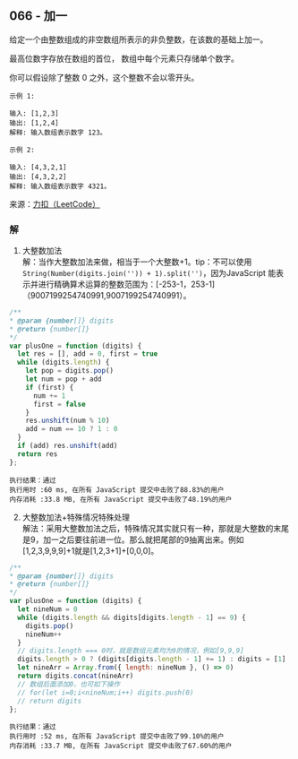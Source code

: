 ## 066 - 加一
给定一个由整数组成的非空数组所表示的非负整数，在该数的基础上加一。

最高位数字存放在数组的首位， 数组中每个元素只存储单个数字。

你可以假设除了整数 0 之外，这个整数不会以零开头。
```
示例 1:

输入: [1,2,3]
输出: [1,2,4]
解释: 输入数组表示数字 123。
```
```
示例 2:

输入: [4,3,2,1]
输出: [4,3,2,2]
解释: 输入数组表示数字 4321。
```
来源：[力扣（LeetCode）](https://leetcode-cn.com/problems/plus-one)

### 解
1. 大整数加法  
解：当作大整数加法来做，相当于一个大整数+1。tip：不可以使用```String(Number(digits.join('')) + 1).split('')```，因为JavaScript 能表示并进行精确算术运算的整数范围为：[-253-1，253-1]（9007199254740991,9007199254740991）。
```js
/**
* @param {number[]} digits
* @return {number[]}
*/
var plusOne = function (digits) {
  let res = [], add = 0, first = true
  while (digits.length) {
    let pop = digits.pop()
    let num = pop + add
    if (first) {
      num += 1
      first = false
    }
    res.unshift(num % 10)
    add = num == 10 ? 1 : 0
  }
  if (add) res.unshift(add)
  return res
};
```
```
执行结果：通过
执行用时 :60 ms, 在所有 JavaScript 提交中击败了88.83%的用户
内存消耗 :33.8 MB, 在所有 JavaScript 提交中击败了48.19%的用户
```

2. 大整数加法+特殊情况特殊处理  
解法：采用大整数加法之后，特殊情况其实就只有一种，那就是大整数的末尾是9，加一之后要往前进一位。那么就把尾部的9抽离出来。例如[1,2,3,9,9,9]+1就是[1,2,3+1]+[0,0,0]。
```js
/**
* @param {number[]} digits
* @return {number[]}
*/
var plusOne = function (digits) {
  let nineNum = 0
  while (digits.length && digits[digits.length - 1] == 9) {
    digits.pop()
    nineNum++
  }
  // digits.length === 0时，就是数组元素均为9的情况，例如[9,9,9]
  digits.length > 0 ? (digits[digits.length - 1] += 1) : digits = [1] 
  let nineArr = Array.from({ length: nineNum }, () => 0)
  return digits.concat(nineArr)
  // 数组后面添加0，也可如下操作
  // for(let i=0;i<nineNum;i++) digits.push(0)
  // return digits
};
```
```
执行结果：通过
执行用时 :52 ms, 在所有 JavaScript 提交中击败了99.10%的用户
内存消耗 :33.7 MB, 在所有 JavaScript 提交中击败了67.60%的用户
```
